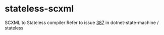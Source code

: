 # stateless-scxml
SCXML to Stateless compiler
Refer to issue [387](https://github.com/dotnet-state-machine/stateless/issues/387) in dotnet-state-machine / stateless
